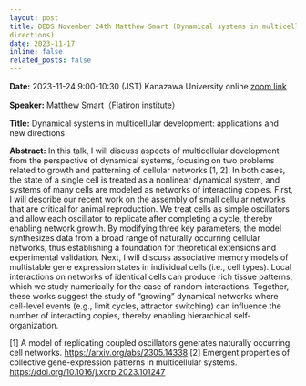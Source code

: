 ```yaml
---
layout: post
title: DEDS November 24th Matthew Smart (Dynamical systems in multicellular development - applications and new
directions) 
date: 2023-11-17 
inline: false
related_posts: false
---
```


**Date:**  2023-11-24 9:00-10:30  (JST) Kanazawa University online [zoom link](https://us06web.zoom.us/meeting/register/tZ0udeusrDIoH9LemO_LQbPNkQxxFqpumTZO#/registration)

**Speaker:** Matthew Smart（Flatiron institute）

**Title:** Dynamical systems in multicellular development: applications and new
directions

**Abstract:** In this talk, I will discuss aspects of multicellular development
from the perspective of dynamical systems, focusing on two problems related
to growth and patterning of cellular networks [1, 2]. In both cases, the
state of a single cell is treated as a nonlinear dynamical system, and
systems of many cells are modeled as networks of interacting copies. First,
I will describe our recent work on the assembly of small cellular networks
that are critical for animal reproduction. We treat cells as simple
oscillators and allow each oscillator to replicate after completing a
cycle, thereby enabling network growth. By modifying three key parameters,
the model synthesizes data from a broad range of naturally occurring
cellular networks, thus establishing a foundation for theoretical
extensions and experimental validation. Next, I will discuss associative
memory models of multistable gene expression states in individual cells
(i.e., cell types). Local interactions on networks of identical cells can
produce rich tissue patterns, which we study numerically for the case of
random interactions. Together, these works suggest the study of “growing”
dynamical networks where cell-level events (e.g., limit cycles, attractor
switching) can influence the number of interacting copies, thereby enabling
hierarchical self-organization.

[1] A model of replicating coupled oscillators generates naturally
occurring cell networks. https://arxiv.org/abs/2305.14338
[2] Emergent properties of collective gene-expression patterns in
multicellular systems. https://doi.org/10.1016/j.xcrp.2023.101247